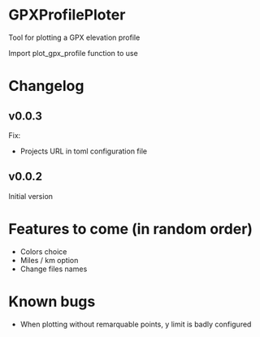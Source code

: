 # GPXProfilePloter

Tool for plotting a GPX elevation profile

Import plot_gpx_profile function to use

# Changelog

## v0.0.3

Fix:

- Projects URL in toml configuration file

## v0.0.2

Initial version

# Features to come (in random order)

- Colors choice
- Miles / km option
- Change files names

# Known bugs

- When plotting without remarquable points, y limit is badly configured
